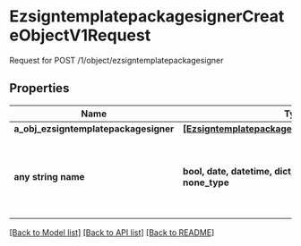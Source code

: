 # EzsigntemplatepackagesignerCreateObjectV1Request

Request for POST /1/object/ezsigntemplatepackagesigner

## Properties
Name | Type | Description | Notes
------------ | ------------- | ------------- | -------------
**a_obj_ezsigntemplatepackagesigner** | [**[EzsigntemplatepackagesignerRequestCompound]**](EzsigntemplatepackagesignerRequestCompound.md) |  | 
**any string name** | **bool, date, datetime, dict, float, int, list, str, none_type** | any string name can be used but the value must be the correct type | [optional]

[[Back to Model list]](../README.md#documentation-for-models) [[Back to API list]](../README.md#documentation-for-api-endpoints) [[Back to README]](../README.md)


